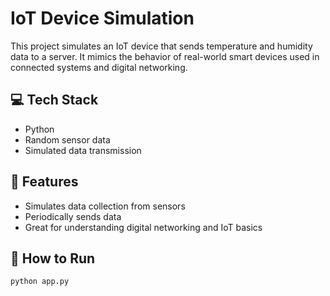 # IoT Device Simulation

This project simulates an IoT device that sends temperature and humidity data to a server. It mimics the behavior of real-world smart devices used in connected systems and digital networking.

## 💻 Tech Stack
- Python
- Random sensor data
- Simulated data transmission

## 🔧 Features
- Simulates data collection from sensors
- Periodically sends data
- Great for understanding digital networking and IoT basics

## 🚀 How to Run

```bash
python app.py
